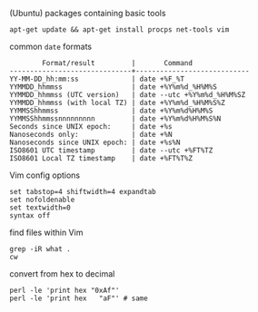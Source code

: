 (Ubuntu) packages containing basic tools

```
apt-get update && apt-get install procps net-tools vim
```

common `date` formats

```
        Format/result         |       Command              
------------------------------+----------------------------
YY-MM-DD_hh:mm:ss             | date +%F_%T                
YYMMDD_hhmmss                 | date +%Y%m%d_%H%M%S        
YYMMDD_hhmmss (UTC version)   | date --utc +%Y%m%d_%H%M%SZ 
YYMMDD_hhmmss (with local TZ) | date +%Y%m%d_%H%M%S%Z      
YYMMSShhmmss                  | date +%Y%m%d%H%M%S         
YYMMSShhmmssnnnnnnnnn         | date +%Y%m%d%H%M%S%N       
Seconds since UNIX epoch:     | date +%s                   
Nanoseconds only:             | date +%N                   
Nanoseconds since UNIX epoch: | date +%s%N                 
ISO8601 UTC timestamp         | date --utc +%FT%TZ         
ISO8601 Local TZ timestamp    | date +%FT%T%Z              
```

Vim config options

```
set tabstop=4 shiftwidth=4 expandtab
set nofoldenable
set textwidth=0
syntax off
```

find files within Vim

```
grep -iR what .
cw
```

convert from hex to decimal

```
perl -le 'print hex "0xAf"'
perl -le 'print hex   "aF"' # same
```
